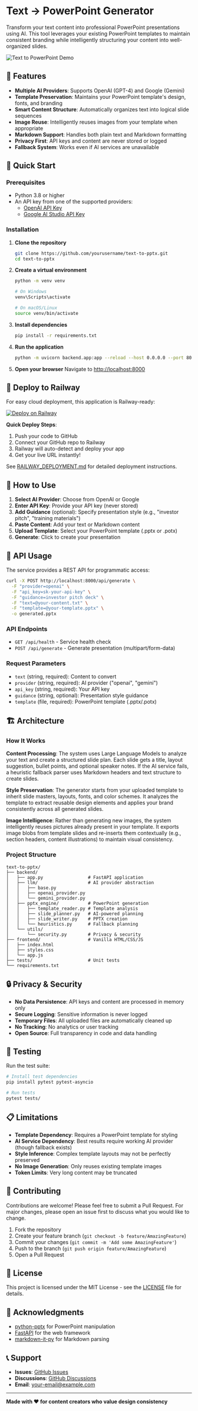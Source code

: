 # Text → PowerPoint Generator

Transform your text content into professional PowerPoint presentations using AI. This tool leverages your existing PowerPoint templates to maintain consistent branding while intelligently structuring your content into well-organized slides.

![Text to PowerPoint Demo](https://via.placeholder.com/800x400/667eea/ffffff?text=Text+%E2%86%92+PowerPoint+Generator)

## 🌟 Features

- **Multiple AI Providers**: Supports OpenAI (GPT-4) and Google (Gemini)
- **Template Preservation**: Maintains your PowerPoint template's design, fonts, and branding
- **Smart Content Structure**: Automatically organizes text into logical slide sequences
- **Image Reuse**: Intelligently reuses images from your template when appropriate
- **Markdown Support**: Handles both plain text and Markdown formatting
- **Privacy First**: API keys and content are never stored or logged
- **Fallback System**: Works even if AI services are unavailable

## 🚀 Quick Start

### Prerequisites

- Python 3.8 or higher
- An API key from one of the supported providers:
  - [OpenAI API Key](https://platform.openai.com/api-keys)
  - [Google AI Studio API Key](https://makersuite.google.com/app/apikey)

### Installation

1. **Clone the repository**
   ```bash
   git clone https://github.com/yourusername/text-to-pptx.git
   cd text-to-pptx
   ```

2. **Create a virtual environment**
   ```bash
   python -m venv venv
   
   # On Windows
   venv\Scripts\activate
   
   # On macOS/Linux  
   source venv/bin/activate
   ```

3. **Install dependencies**
   ```bash
   pip install -r requirements.txt
   ```

4. **Run the application**
   ```bash
   python -m uvicorn backend.app:app --reload --host 0.0.0.0 --port 8000
   ```

5. **Open your browser**
   Navigate to [http://localhost:8000](http://localhost:8000)

## 🚀 Deploy to Railway

For easy cloud deployment, this application is Railway-ready:

[![Deploy on Railway](https://railway.app/button.svg)](https://railway.app/template/your-template-id)

**Quick Deploy Steps**:
1. Push your code to GitHub
2. Connect your GitHub repo to Railway
3. Railway will auto-detect and deploy your app
4. Get your live URL instantly!

See [RAILWAY_DEPLOYMENT.md](./RAILWAY_DEPLOYMENT.md) for detailed deployment instructions.

## 📖 How to Use

1. **Select AI Provider**: Choose from OpenAI or Google
2. **Enter API Key**: Provide your API key (never stored)
3. **Add Guidance** (optional): Specify presentation style (e.g., "investor pitch", "training materials")
4. **Paste Content**: Add your text or Markdown content
5. **Upload Template**: Select your PowerPoint template (.pptx or .potx)
6. **Generate**: Click to create your presentation

## 🔧 API Usage

The service provides a REST API for programmatic access:

```bash
curl -X POST http://localhost:8000/api/generate \
  -F "provider=openai" \
  -F "api_key=sk-your-api-key" \
  -F "guidance=investor pitch deck" \
  -F "text=@your-content.txt" \
  -F "template=@your-template.pptx" \
  -o generated.pptx
```

### API Endpoints

- `GET /api/health` - Service health check
- `POST /api/generate` - Generate presentation (multipart/form-data)

### Request Parameters

- `text` (string, required): Content to convert
- `provider` (string, required): AI provider ("openai", "gemini")
- `api_key` (string, required): Your API key
- `guidance` (string, optional): Presentation style guidance
- `template` (file, required): PowerPoint template (.pptx/.potx)

## 🏗️ Architecture

### How It Works

**Content Processing**: The system uses Large Language Models to analyze your text and create a structured slide plan. Each slide gets a title, layout suggestion, bullet points, and optional speaker notes. If the AI service fails, a heuristic fallback parser uses Markdown headers and text structure to create slides.

**Style Preservation**: The generator starts from your uploaded template to inherit slide masters, layouts, fonts, and color schemes. It analyzes the template to extract reusable design elements and applies your brand consistently across all generated slides.

**Image Intelligence**: Rather than generating new images, the system intelligently reuses pictures already present in your template. It exports image blobs from template slides and re-inserts them contextually (e.g., section headers, content illustrations) to maintain visual consistency.

### Project Structure

```
text-to-pptx/
├── backend/
│   ├── app.py                 # FastAPI application
│   ├── llm/                   # AI provider abstraction
│   │   ├── base.py
│   │   ├── openai_provider.py
│   │   └── gemini_provider.py
│   ├── pptx_engine/           # PowerPoint generation
│   │   ├── template_reader.py # Template analysis
│   │   ├── slide_planner.py   # AI-powered planning
│   │   ├── slide_writer.py    # PPTX creation
│   │   └── heuristics.py      # Fallback planning
│   └── utils/
│       └── security.py        # Privacy & security
├── frontend/                  # Vanilla HTML/CSS/JS
│   ├── index.html
│   ├── styles.css
│   └── app.js
├── tests/                     # Unit tests
└── requirements.txt
```

## 🔒 Privacy & Security

- **No Data Persistence**: API keys and content are processed in memory only
- **Secure Logging**: Sensitive information is never logged
- **Temporary Files**: All uploaded files are automatically cleaned up
- **No Tracking**: No analytics or user tracking
- **Open Source**: Full transparency in code and data handling

## 🧪 Testing

Run the test suite:

```bash
# Install test dependencies
pip install pytest pytest-asyncio

# Run tests
pytest tests/
```

## 📋 Limitations

- **Template Dependency**: Requires a PowerPoint template for styling
- **AI Service Dependency**: Best results require working AI provider (though fallback exists)
- **Style Inference**: Complex template layouts may not be perfectly preserved
- **No Image Generation**: Only reuses existing template images
- **Token Limits**: Very long content may be truncated

## 🤝 Contributing

Contributions are welcome! Please feel free to submit a Pull Request. For major changes, please open an issue first to discuss what you would like to change.

1. Fork the repository
2. Create your feature branch (`git checkout -b feature/AmazingFeature`)
3. Commit your changes (`git commit -m 'Add some AmazingFeature'`)
4. Push to the branch (`git push origin feature/AmazingFeature`)
5. Open a Pull Request

## 📄 License

This project is licensed under the MIT License - see the [LICENSE](LICENSE) file for details.

## 🙏 Acknowledgments

- [python-pptx](https://github.com/scanny/python-pptx) for PowerPoint manipulation
- [FastAPI](https://fastapi.tiangolo.com/) for the web framework
- [markdown-it-py](https://github.com/executablebooks/markdown-it-py) for Markdown parsing

## 📞 Support

- **Issues**: [GitHub Issues](https://github.com/yourusername/text-to-pptx/issues)
- **Discussions**: [GitHub Discussions](https://github.com/yourusername/text-to-pptx/discussions)
- **Email**: your-email@example.com

---

**Made with ❤️ for content creators who value design consistency**
